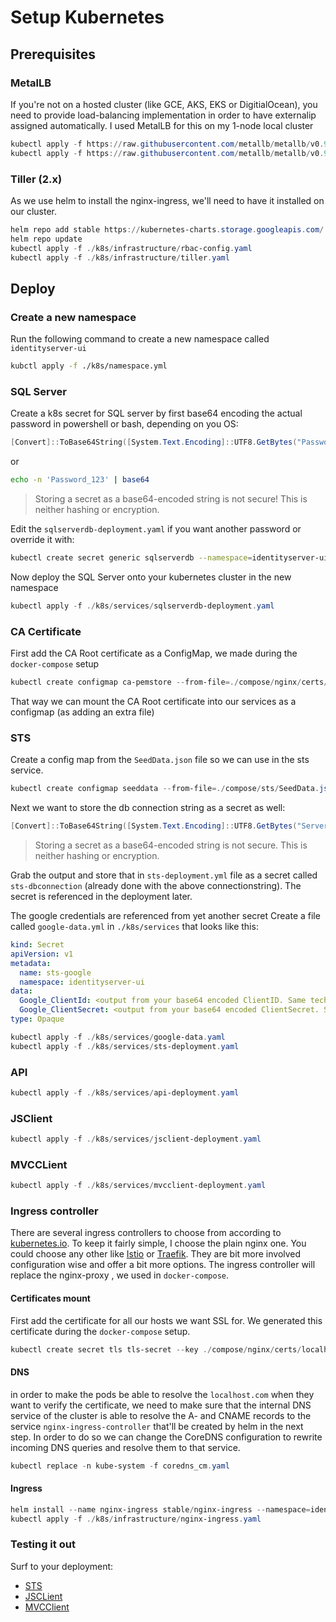 # Setup Kubernetes

## Prerequisites

### MetalLB

If you're not on a hosted cluster (like GCE, AKS, EKS or DigitialOcean), you need to provide load-balancing implementation in order to have externalip assigned automatically. I used MetalLB for this on my 1-node local cluster

```powershell
kubectl apply -f https://raw.githubusercontent.com/metallb/metallb/v0.9.3/manifests/namespace.yaml
kubectl apply -f https://raw.githubusercontent.com/metallb/metallb/v0.9.3/manifests/metallb.yaml
```

### Tiller (2.x)

As we use helm to install the nginx-ingress, we'll need to have it installed on our cluster.

```powershell
helm repo add stable https://kubernetes-charts.storage.googleapis.com/
helm repo update
kubectl apply -f ./k8s/infrastructure/rbac-config.yaml
kubectl apply -f ./k8s/infrastructure/tiller.yaml
```

## Deploy

### Create a new namespace

Run the following command to create a new namespace called `identityserver-ui`

```bash
kubctl apply -f ./k8s/namespace.yml
```

### SQL Server

Create a k8s secret for SQL server by first base64 encoding the actual password in powershell or bash, depending on you OS:

```powershell
[Convert]::ToBase64String([System.Text.Encoding]::UTF8.GetBytes("Password_123"))
```

or

```bash
echo -n 'Password_123' | base64
```

> Storing a secret as a base64-encoded string is not secure! This is neither hashing or encryption.

Edit the `sqlserverdb-deployment.yaml` if you want another password or override it with:

```bash
kubectl create secret generic sqlserverdb --namespace=identityserver-ui --from-literal=sa_password=Password_123
```

Now deploy the SQL Server onto your kubernetes cluster in the new namespace

```powershell
kubectl apply -f ./k8s/services/sqlserverdb-deployment.yaml
```

### CA Certificate

First add the CA Root certificate as a ConfigMap, we made during the `docker-compose` setup

```powershell
kubectl create configmap ca-pemstore --from-file=./compose/nginx/certs/cacerts.pem --namespace=identityserver-ui
```

That way we can mount the CA Root certificate into our services as a configmap (as adding an extra file)

### STS

Create a config map from the `SeedData.json` file so we can use in the sts service.

```powershell
kubectl create configmap seeddata --from-file=./compose/sts/SeedData.json --namespace=identityserver-ui
```

Next we want to store the db connection string as a secret as well:

```powershell
[Convert]::ToBase64String([System.Text.Encoding]::UTF8.GetBytes("Server=sqlserverdb-svc;Database=IdentityUI;User Id=sa;Password=Password_123;MultipleActiveResultSets=true"))
```

> Storing a secret as a base64-encoded string is not secure. This is neither hashing or encryption.

Grab the output and store that in `sts-deployment.yml` file as a secret called `sts-dbconnection` (already done with the above connectionstring). The secret is referenced in the deployment later.

The google credentials are referenced from yet another secret
Create a file called `google-data.yml` in `./k8s/services` that looks like this:

```yaml
kind: Secret
apiVersion: v1
metadata:
  name: sts-google
  namespace: identityserver-ui
data:
  Google_ClientId: <output from your base64 encoded ClientID. Same technique as the DBConnectionstring>
  Google_ClientSecret: <output from your base64 encoded ClientSecret. Same technique as the DBConnectionstring>
type: Opaque
```

```powershell
kubectl apply -f ./k8s/services/google-data.yaml
kubectl apply -f ./k8s/services/sts-deployment.yaml
```

### API

```powershell
kubectl apply -f ./k8s/services/api-deployment.yaml
```

### JSClient

```powershell
kubectl apply -f ./k8s/services/jsclient-deployment.yaml
```

### MVCCLient

```powershell
kubectl apply -f ./k8s/services/mvcclient-deployment.yaml
```

### Ingress controller

There are several ingress controllers to choose from according to [kubernetes.io](https://kubernetes.io/docs/concepts/services-networking/ingress-controllers/).
To keep it fairly simple, I choose the plain nginx one. You could choose any other like [Istio](https://istio.io/) or [Traefik](https://github.com/containous/traefik). They are bit more involved configuration wise and offer a bit more options.
The ingress controller will replace the nginx-proxy , we used in `docker-compose`.

#### Certificates mount

First add the certificate for all our hosts we want SSL for. We generated this certificate during the `docker-compose` setup.

```powershell
kubectl create secret tls tls-secret --key ./compose/nginx/certs/localhost.com.key --cert ./compose/nginx/certs/localhost.com.crt --namespace=identityserver-ui
```

#### DNS

in order to make the pods be able to resolve the `localhost.com` when they want to verify the certificate, we need to make sure that the internal DNS service of the cluster is able to resolve the A- and CNAME records to the service `nginx-ingress-controller` that'll be created by helm in the next step. In order to do so we can change the CoreDNS configuration to rewrite incoming DNS queries and resolve them to that service.

```powershell
kubectl replace -n kube-system -f coredns_cm.yaml
```

#### Ingress

```powershell
helm install --name nginx-ingress stable/nginx-ingress --namespace=identityserver-ui
kubectl apply -f ./k8s/infrastructure/nginx-ingress.yaml
```

### Testing it out

Surf to your deployment:

* [STS](https://sts.localhost.com)
* [JSCLient](https://jsclient.localhost.com)
* [MVCClient](https://mvcclient.localhost.com)
